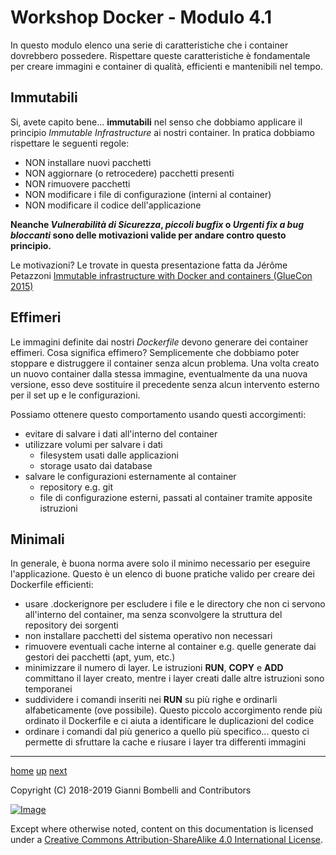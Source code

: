 # Workshop Docker - Modulo 4.1

In questo modulo elenco una serie di caratteristiche che i container dovrebbero possedere.
Rispettare queste caratteristiche è fondamentale per creare immagini e container di qualità, efficienti e mantenibili nel tempo.

## Immutabili
Si, avete capito bene... __immutabili__ nel senso che dobbiamo applicare il principio _Immutable Infrastructure_ ai nostri container.
In pratica dobbiamo rispettare le seguenti regole:
* NON installare nuovi pacchetti
* NON aggiornare (o retrocedere) pacchetti presenti
* NON rimuovere pacchetti
* NON modificare i file di configurazione (interni al container)
* NON modificare il codice dell'applicazione

__Neanche _Vulnerabilità di Sicurezza_, _piccoli bugfix_ o _Urgenti fix a bug bloccanti_ sono delle motivazioni valide per andare contro questo principio.__

Le motivazioni? Le trovate in questa presentazione fatta da Jérôme Petazzoni
[Immutable infrastructure with Docker and containers (GlueCon 2015)](https://www.slideshare.net/jpetazzo/immutable-infrastructure-with-docker-and-containers-gluecon-2015)

## Effimeri
Le immagini definite dai nostri _Dockerfile_ devono generare dei container effimeri.
Cosa significa effimero? Semplicemente che dobbiamo poter stoppare e distruggere il container senza alcun problema.
Una volta creato un nuovo container dalla stessa immagine, eventualmente da una nuova versione, esso deve sostituire il precedente senza alcun intervento esterno per il set up e le configurazioni.

Possiamo ottenere questo comportamento usando questi accorgimenti:
* evitare di salvare i dati all'interno del container
* utilizzare volumi per salvare i dati
  * filesystem usati dalle applicazioni
  * storage usato dai database
* salvare le configurazioni esternamente al container
  * repository e.g. git
  * file di configurazione esterni, passati al container tramite apposite istruzioni

## Minimali
In generale, è buona norma avere solo il minimo necessario per eseguire l'applicazione.
Questo è un elenco di buone pratiche valido per creare dei Dockerfile efficienti:
* usare .dockerignore per escludere i file e le directory che non ci servono all'interno del container, ma senza sconvolgere la struttura del repository dei sorgenti
* non installare pacchetti del sistema operativo non necessari
* rimuovere eventuali cache interne al container e.g. quelle generate dai gestori dei pacchetti (apt, yum, etc.)
* minimizzare il numero di layer. Le istruzioni __RUN__, __COPY__ e __ADD__ committano il layer creato, mentre i layer creati dalle altre istruzioni sono temporanei
* suddividere i comandi inseriti nei __RUN__ su più righe e ordinarli alfabeticamente (ove possibile). Questo piccolo accorgimento rende più ordinato il Dockerfile e ci aiuta a identificare le duplicazioni del codice
* ordinare i comandi dal più generico a quello più specifico... questo ci permette di sfruttare la cache e riusare i layer tra differenti immagini

___

[home](../../README.md) [up](../README.md)  [next](../module04.2/README.md)

Copyright (C) 2018-2019 Gianni Bombelli and Contributors

[![Image](https://i.creativecommons.org/l/by-sa/4.0/88x31.png)](https://creativecommons.org/licenses/by-sa/4.0/)

Except where otherwise noted, content on this documentation is licensed under a [Creative Commons Attribution-ShareAlike 4.0 International License](https://creativecommons.org/licenses/by-sa/4.0/).
